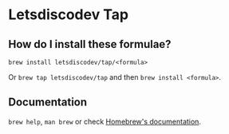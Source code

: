 # Letsdiscodev Tap

## How do I install these formulae?

`brew install letsdiscodev/tap/<formula>`

Or `brew tap letsdiscodev/tap` and then `brew install <formula>`.

## Documentation

`brew help`, `man brew` or check [Homebrew's documentation](https://docs.brew.sh).

